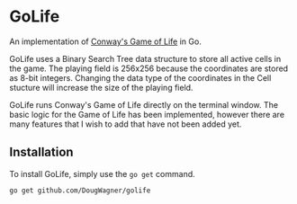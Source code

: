 # GoLife

An implementation of [Conway's Game of Life](https://en.wikipedia.org/wiki/Conway%27s_Game_of_Life) in Go.

GoLife uses a Binary Search Tree data structure to store all active cells in the game.
The playing field is 256x256 because the coordinates are stored as 8-bit integers.
Changing the data type of the coordinates in the Cell stucture will increase the size of the playing field.

GoLife runs Conway's Game of Life directly on the terminal window.
The basic logic for the Game of Life has been implemented, however there are many features that I wish to add that have not been added yet.

## Installation

To install GoLife, simply use the `go get` command.

```
go get github.com/DougWagner/golife
```
